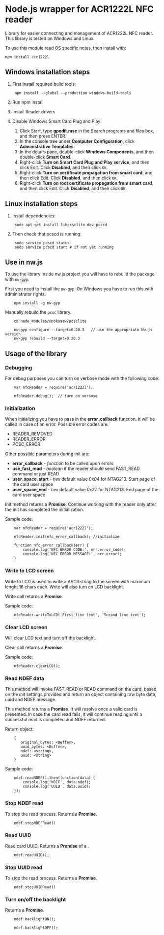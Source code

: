 # Node.js wrapper for ACR1222L NFC reader

Library for easier connecting and management of ACR1222L NFC reader. This library is tested on Windows and Linux.

To use this module read OS specific notes, then install with:

    npm install acr1222l

## Windows installation steps

1. First install required build tools:

        npm install --global --production windows-build-tools

2. Run npm install

3. Install Reader drivers

4. Disable Windows Smart Card Plug and Play:

    1. Click Start, type **gpedit.msc** in the Search programs and files box, and then press ENTER.
    2. In the console tree under **Computer Configuration**, click **Administrative Templates**.
    3. In the details pane, double-click **Windows Components**, and then double-click **Smart Card**.
    4. Right-click **Turn on Smart Card Plug and Play service**, and then click Edit. Click **Disabled**, and then click `OK`.
    5. Right-click **Turn on certificate propagation from smart card**, and then click Edit. Click **Disabled**, and then click `OK`.
    6. Right-click **Turn on root certificate propagation from smart card**, and then click Edit. Click **Disabled**, and then click `OK`.

## Linux installation steps

1. Install dependencies:

        sudo apt-get install libpcsclite-dev pcscd

2. Then check that pcscd is running:

        sudo service pcscd status
        sudo service pcscd start # if not yet running


## Use in nw.js

To use the library inside nw.js project you will have to rebuild the package with `nw-gyp`. 

First you need to install the `nw-gyp`. On Windows you have to run this with administrator rights.

        npm install -g nw-gyp

Manually rebuild the `pcsc` library. 

        cd node_modules/@pokusew/pcsclite
        
        nw-gyp configure --target=0.20.3   // use the appropriate Nw.js version
        nw-gyp rebuild --target=0.20.3

## Usage of the library


### Debugging

For debug purposes you can turn on verbose mode with the following code:

        var nfcReader = require('acr1222l');

        nfcReader.debug();  // turn on verbose

### Initialization

When initializing you have to pass in the **error_callback** function. It will be called in case of an error. Possible
error codes are:

 - READER_REMOVED
 - READER_ERROR
 - PCSC_ERROR

Other possible parameters during init are:
  - **error_callback** - *function* to be called upon errors
  - **use_fast_read** - *boolean* if the reader should send FAST_READ command or just READ
  - **user_space_start** - *hex* default value *0x04* for NTAG213. Start page of the card user space
  - **user_space_end** - *hex* default value *0x27* for NTAG213. End page of the card user space

Init method returns a **Promise**. Continue working with the reader only after the init has completed the initialization.

Sample code:

        var nfcReader = require('acr1222l');

        nfcReader.init(nfc_error_callback); //initialize

        function nfc_error_callback(err) {
            console.log('NFC ERROR CODE:', err.error_code);
            console.log('NFC ERROR MESSAGE:', err.error);
        }

### Write to LCD screen

Write to LCD is used to write a ASCII string to the screen with maximum lenght 16 chars each. Write will also turn on
LCD backlight.

Write call returns a **Promise**.

Sample code:

        nfcReader.writeToLCD('First line text', 'Second line text');


### Clear LCD screen
Will clear LCD text and turn off the backlight.

Clear call returns a **Promise**.

Sample code:

        nfcReader.clearLCD();


### Read NDEF data

This method will invoke FAST_READ or READ command on the card, based on the *init* settings provided and return an object
containing raw byte data, uuid and NDEF message.

This method returns a **Promise**. It will resolve once a valid card is presented. In case the card read fails, it will continue
reading until a successful read is completed and NDEF returned.

Return object:

        {
           original_bytes: <Buffer>,
           uuid_bytes: <Buffer>,
           ndef: <string>,
           uuid: <string>
        }

Sample code:

        ndef.readNDEF().then(function(data) {
            console.log('NDEF', data.ndef);
            console.log('UUID', data.uuid);
        });

### Stop NDEF read

To stop the read process. Returns a **Promise**.

        ndef.stopNDEFRead()

### Read UUID

Read card UUID.
Returns a **Promise** of a <Buffer>.

        ndef.readUUID();

### Stop UUID read

To stop the read process. Returns a **Promise**.

        ndef.stopUUIDRead()

### Turn on/off the backlight

Returns a **Promise**.

        ndef.backlightON();

        ndef.backlightOFF();
